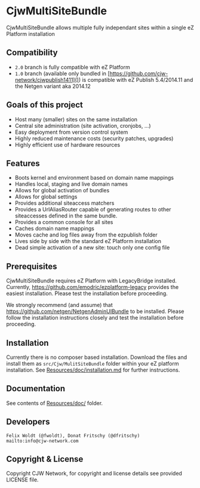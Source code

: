 # CjwMultiSiteBundle

CjwMultiSiteBundle allows multiple fully independant sites within a single eZ Platform installation

## Compatibility
* `2.0` branch is fully compatible with eZ Platform
* `1.0` branch (available only bundled in [https://github.com/cjw-network/cjwpublish1411]()) is compatible with eZ Publish 5.4/2014.11 and the Netgen variant aka 2014.12

## Goals of this project

* Host many (smaller) sites on the same installation
* Central site administration (site activation, cronjobs, ...)
* Easy deployment from version control system
* Highly reduced maintenance costs (security patches, upgrades)
* Highly efficient use of hardware resources

## Features

* Boots kernel and environment based on domain name mappings
* Handles local, staging and live domain names
* Allows for global activation of bundles
* Allows for global settings
* Provides additional siteaccess matchers
* Provides a UrlAliasRouter capable of generating routes to other siteaccesses defined in the same bundle.
* Provides a common console for all sites
* Caches domain name mappings
* Moves cache and log files away from the ezpublish folder
* Lives side by side with the standard eZ Platform installation
* Dead simple activation of a new site: touch only one config file

## Prerequisites

CjwMultiSiteBundle requires eZ Platform with LegacyBridge installed. Currently, https://github.com/emodric/ezplatform-legacy provides the easiest installation. Please test the installation before proceeding.

We strongly recommend (and assume) that https://github.com/netgen/NetgenAdminUIBundle to be installed. Please follow the installation instructions closely and test the installation before proceeding.

## Installation

Currently there is no composer based installation. Download the files and install them as `src/Cjw/MulitSiteBundle` folder within your eZ platform installation. See [Resources/doc/installation.md](Resources/doc/installation.md) for further instructions.

## Documentation

See contents of [Resources/doc/](Resources/doc) folder.

## Developers

    Felix Woldt (@fwoldt), Donat Fritschy (@dfritschy)
    mailto:info@cjw-network.com

## Copyright & License

Copyright CJW Network, for copyright and license details see provided LICENSE file.